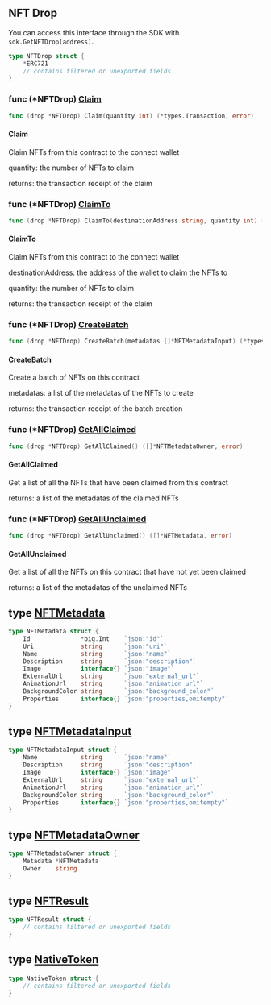 
## NFT Drop
You can access this interface through the SDK with `sdk.GetNFTDrop(address)`.


```go
type NFTDrop struct {
    *ERC721
    // contains filtered or unexported fields
}
```

### func \(\*NFTDrop\) [Claim](<https://github.com/thirdweb-dev/go-sdk/blob/main/pkg/thirdweb/nft_drop.go#L141>)

```go
func (drop *NFTDrop) Claim(quantity int) (*types.Transaction, error)
```

#### Claim

Claim NFTs from this contract to the connect wallet

quantity: the number of NFTs to claim

returns: the transaction receipt of the claim

### func \(\*NFTDrop\) [ClaimTo](<https://github.com/thirdweb-dev/go-sdk/blob/main/pkg/thirdweb/nft_drop.go#L155>)

```go
func (drop *NFTDrop) ClaimTo(destinationAddress string, quantity int) (*types.Transaction, error)
```

#### ClaimTo

Claim NFTs from this contract to the connect wallet

destinationAddress: the address of the wallet to claim the NFTs to

quantity: the number of NFTs to claim

returns: the transaction receipt of the claim

### func \(\*NFTDrop\) [CreateBatch](<https://github.com/thirdweb-dev/go-sdk/blob/main/pkg/thirdweb/nft_drop.go#L100>)

```go
func (drop *NFTDrop) CreateBatch(metadatas []*NFTMetadataInput) (*types.Transaction, error)
```

#### CreateBatch

Create a batch of NFTs on this contract

metadatas: a list of the metadatas of the NFTs to create

returns: the transaction receipt of the batch creation

### func \(\*NFTDrop\) [GetAllClaimed](<https://github.com/thirdweb-dev/go-sdk/blob/main/pkg/thirdweb/nft_drop.go#L52>)

```go
func (drop *NFTDrop) GetAllClaimed() ([]*NFTMetadataOwner, error)
```

#### GetAllClaimed

Get a list of all the NFTs that have been claimed from this contract

returns: a list of the metadatas of the claimed NFTs

### func \(\*NFTDrop\) [GetAllUnclaimed](<https://github.com/thirdweb-dev/go-sdk/blob/main/pkg/thirdweb/nft_drop.go#L73>)

```go
func (drop *NFTDrop) GetAllUnclaimed() ([]*NFTMetadata, error)
```

#### GetAllUnclaimed

Get a list of all the NFTs on this contract that have not yet been claimed

returns: a list of the metadatas of the unclaimed NFTs

## type [NFTMetadata](<https://github.com/thirdweb-dev/go-sdk/blob/main/pkg/thirdweb/types.go#L17-L27>)

```go
type NFTMetadata struct {
    Id              *big.Int    `json:"id"`
    Uri             string      `json:"uri"`
    Name            string      `json:"name"`
    Description     string      `json:"description"`
    Image           interface{} `json:"image"`
    ExternalUrl     string      `json:"external_url"`
    AnimationUrl    string      `json:"animation_url"`
    BackgroundColor string      `json:"background_color"`
    Properties      interface{} `json:"properties,omitempty"`
}
```

## type [NFTMetadataInput](<https://github.com/thirdweb-dev/go-sdk/blob/main/pkg/thirdweb/types.go#L29-L37>)

```go
type NFTMetadataInput struct {
    Name            string      `json:"name"`
    Description     string      `json:"description"`
    Image           interface{} `json:"image"`
    ExternalUrl     string      `json:"external_url"`
    AnimationUrl    string      `json:"animation_url"`
    BackgroundColor string      `json:"background_color"`
    Properties      interface{} `json:"properties,omitempty"`
}
```

## type [NFTMetadataOwner](<https://github.com/thirdweb-dev/go-sdk/blob/main/pkg/thirdweb/types.go#L39-L42>)

```go
type NFTMetadataOwner struct {
    Metadata *NFTMetadata
    Owner    string
}
```

## type [NFTResult](<https://github.com/thirdweb-dev/go-sdk/blob/main/pkg/thirdweb/erc721.go#L21-L24>)

```go
type NFTResult struct {
    // contains filtered or unexported fields
}
```

## type [NativeToken](<https://github.com/thirdweb-dev/go-sdk/blob/main/pkg/thirdweb/types.go#L108-L113>)

```go
type NativeToken struct {
    // contains filtered or unexported fields
}
```
